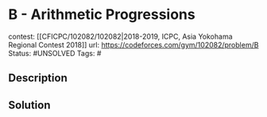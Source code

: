 # B - Arithmetic Progressions

contest: [[CFICPC/102082/102082|2018-2019, ICPC, Asia Yokohama Regional Contest 2018]]
url: https://codeforces.com/gym/102082/problem/B
Status: #UNSOLVED
Tags: #

## Description

## Solution

